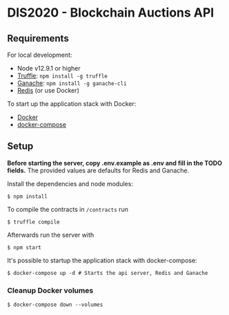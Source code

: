 # DIS2020 - Blockchain Auctions API

## Requirements

For local development:

* Node v12.9.1 or higher
* [Truffle](https://www.trufflesuite.com/docs/truffle/getting-started/installation): `npm install -g truffle`
* [Ganache](https://github.com/trufflesuite/ganache-cli): `npm install -g ganache-cli`
* [Redis](https://redis.io/) (or use Docker)

To start up the application stack with Docker:

* [Docker](https://www.docker.com/get-started)
* [docker-compose](https://docs.docker.com/compose/install/)

## Setup

**Before starting the server, copy .env.example as .env and fill in the TODO fields.** The provided values are defaults for Redis and Ganache.

Install the dependencies and node modules:

    $ npm install

To compile the contracts in `/contracts` run

    $ truffle compile

Afterwards run the server with

    $ npm start

It's possible to startup the application stack with docker-compose:

    $ docker-compose up -d # Starts the api server, Redis and Ganache

### Cleanup Docker volumes

    $ docker-compose down --volumes